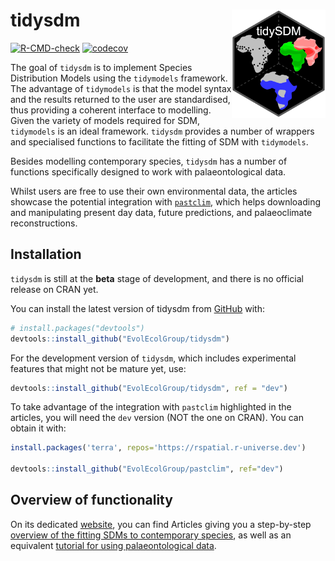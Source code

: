 # tidysdm <img src="./man/figures/logo.png" align="right" width="150"/>

<!-- badges: start -->
[![R-CMD-check](https://github.com/EvolEcolGroup/tidysdm/actions/workflows/R-CMD-check.yaml/badge.svg)](https://github.com/EvolEcolGroup/tidysdm/actions/workflows/R-CMD-check.yaml)
[![codecov](https://codecov.io/gh/EvolEcolGroup/tidysdm/branch/main/graph/badge.svg?token=AoYtE9NRSN)](https://codecov.io/gh/EvolEcolGroup/tidysdm)
<!-- badges: end -->

The goal of `tidysdm` is to implement Species Distribution Models using the
`tidymodels` framework. The advantage of `tidymodels` is that the model syntax and the results
returned to the user are standardised, thus providing a coherent interface to
modelling. Given the variety of models required for SDM, `tidymodels` is an
ideal framework. `tidysdm` provides a number of wrappers and specialised
functions to facilitate the fitting of SDM with `tidymodels`.

Besides modelling contemporary species, `tidysdm` has a number of functions
specifically designed to work with palaeontological data. 

Whilst users are free
to use their own environmental data, the articles showcase the potential integration
with [`pastclim`](https://evolecolgroup.github.io/pastclim/dev/index.html), 
which helps downloading and manipulating present day data,
future predictions, and palaeoclimate reconstructions.

## Installation

`tidysdm` is still at the **beta** stage of development, and there is no official release on
CRAN yet.

You can install the latest version of tidysdm from [GitHub](https://github.com/) with:

``` r
# install.packages("devtools")
devtools::install_github("EvolEcolGroup/tidysdm")
```

For the development version of `tidysdm`, which includes experimental features
that might not be mature yet, use:
``` r
devtools::install_github("EvolEcolGroup/tidysdm", ref = "dev")
```


To take advantage of the integration with `pastclim` highlighted in the articles, you
will need the `dev` version (NOT the one on CRAN). You can obtain it with:
``` r        
install.packages('terra', repos='https://rspatial.r-universe.dev')

devtools::install_github("EvolEcolGroup/pastclim", ref="dev")
```


## Overview of functionality

On its dedicated [website](https://evolecolgroup.github.io/pastclim/),
you can find Articles giving you a step-by-step [overview of the
fitting SDMs to contemporary species](https://evolecolgroup.github.io/tidysdm/articles/a0_tidysdm_overview.html),
as well as an equivalent [tutorial for using palaeontological data](https://evolecolgroup.github.io/tidysdm/articles/a1_palaeodata_application.html).
